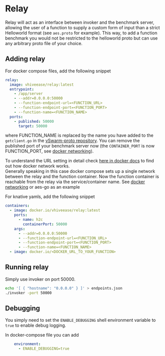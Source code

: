 # Relay

Relay will act as an interface between invoker and the benchmark server, allowing the user of a function to supply a custom form of input than a strict Helloworld format (see `aes.proto` for example). This way, to add a function benchmark you would not be restricted to the helloworld proto but can use any arbitrary proto file of your choice.

## Adding relay

For docker compose files, add the following snippet

```yaml
relay:
  image: vhiveease/relay:latest
  entrypoint:
    - /app/server
    - --addr=0.0.0.0:50000
    - --function-endpoint-url=<FUNCTION_URL>
    - --function-endpoint-port=<FUNCTION_PORT>
    - --function-name=<FUNCTION_NAME>
  ports:
    - published: 50000
      target: 50000
```
where FUNCTION_NAME is replaced by the name you have added to the `getclient.go` in the [vSwarm-proto repository](https://github.com/ease-lab/vSwarm-proto/blob/main/grpcclient/getclient.go). You can remove the published port of your benchmark server now (the `CONTAINER_PORT` is now FUNCTION_PORT, see [docker networking](https://docs.docker.com/compose/networking/)).

To understand the URL setting in detail check [here in docker docs](https://docs.docker.com/compose/networking/) to find out how docker network works.  
Generally speaking in this case docker compose sets up a single network between the relay and the function container. Now the function container is reachable from the relay via the service/container name. See [docker networking](https://docs.docker.com/compose/networking/) or aes-go as an example

For knative yamls, add the following snippet

```yaml
containers:
  - image: docker.io/vhiveease/relay:latest
    ports:
      - name: h2c
        containerPort: 50000
    args:
      - --addr=0.0.0.0:50000
      - --function-endpoint-url=<FUNCTION_URL>
      - --function-endpoint-port=<FUNCTION_PORT>
      - --function-name=<FUNCTION_NAME>
  - image: docker.io/<DOCKER_URL_TO_YOUR_FUNCTION>
```

## Running relay

Simply use invoker on port 50000.

```bash
echo '[ { "hostname": "0.0.0.0" } ]' > endpoints.json
./invoker -port 50000
```

## Debugging

You simply need to set the `ENABLE_DEBUGGING` shell environment variable to `true` to enable debug logging.

In docker-compose file you can add

```yaml
    environment:
      - ENABLE_DEBUGGING=true
```